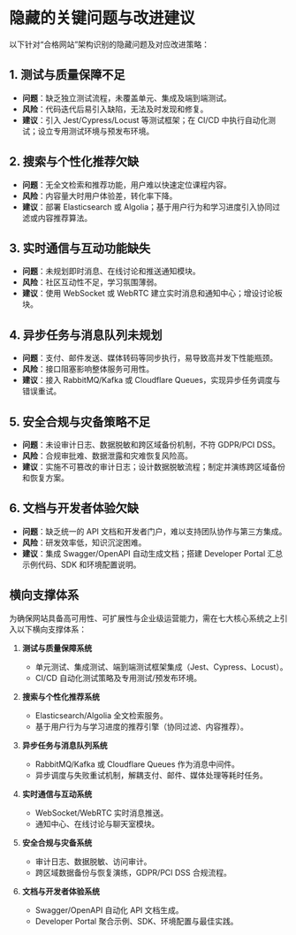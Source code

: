 
# 隐藏的关键问题与改进建议

以下针对“合格网站”架构识别的隐藏问题及对应改进策略：

## 1. 测试与质量保障不足

- **问题**：缺乏独立测试流程，未覆盖单元、集成及端到端测试。
- **风险**：代码迭代后易引入缺陷，无法及时发现和修复。
- **建议**：引入 Jest/Cypress/Locust 等测试框架；在 CI/CD 中执行自动化测试；设立专用测试环境与预发布环境。

## 2. 搜索与个性化推荐欠缺

- **问题**：无全文检索和推荐功能，用户难以快速定位课程内容。
- **风险**：内容量大时用户体验差，转化率下降。
- **建议**：部署 Elasticsearch 或 Algolia；基于用户行为和学习进度引入协同过滤或内容推荐算法。

## 3. 实时通信与互动功能缺失

- **问题**：未规划即时消息、在线讨论和推送通知模块。
- **风险**：社区互动性不足，学习氛围薄弱。
- **建议**：使用 WebSocket 或 WebRTC 建立实时消息和通知中心；增设讨论板块。

## 4. 异步任务与消息队列未规划

- **问题**：支付、邮件发送、媒体转码等同步执行，易导致高并发下性能瓶颈。
- **风险**：接口阻塞影响整体服务可用性。
- **建议**：接入 RabbitMQ/Kafka 或 Cloudflare Queues，实现异步任务调度与错误重试。

## 5. 安全合规与灾备策略不足

- **问题**：未设审计日志、数据脱敏和跨区域备份机制，不符 GDPR/PCI DSS。
- **风险**：合规审批难、数据泄露和灾难恢复风险高。
- **建议**：实施不可篡改的审计日志；设计数据脱敏流程；制定并演练跨区域备份和恢复方案。

## 6. 文档与开发者体验欠缺

- **问题**：缺乏统一的 API 文档和开发者门户，难以支持团队协作与第三方集成。
- **风险**：研发效率低，知识沉淀困难。
- **建议**：集成 Swagger/OpenAPI 自动生成文档；搭建 Developer Portal 汇总示例代码、SDK 和环境配置说明。

## 横向支撑体系

为确保网站具备高可用性、可扩展性与企业级运营能力，需在七大核心系统之上引入以下横向支撑体系：

1. **测试与质量保障系统**
   - 单元测试、集成测试、端到端测试框架集成（Jest、Cypress、Locust）。
   - CI/CD 自动化测试策略及专用测试/预发布环境。

2. **搜索与个性化推荐系统**
   - Elasticsearch/Algolia 全文检索服务。
   - 基于用户行为与学习进度的推荐引擎（协同过滤、内容推荐）。

3. **异步任务与消息队列系统**
   - RabbitMQ/Kafka 或 Cloudflare Queues 作为消息中间件。
   - 异步调度与失败重试机制，解耦支付、邮件、媒体处理等耗时任务。

4. **实时通信与互动系统**
   - WebSocket/WebRTC 实时消息推送。
   - 通知中心、在线讨论与聊天室模块。

5. **安全合规与灾备系统**
   - 审计日志、数据脱敏、访问审计。
   - 跨区域数据备份与恢复演练，GDPR/PCI DSS 合规流程。

6. **文档与开发者体验系统**
   - Swagger/OpenAPI 自动化 API 文档生成。
   - Developer Portal 聚合示例、SDK、环境配置与最佳实践。
